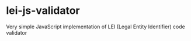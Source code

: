 # lei-js-validator
Very simple JavaScript implementation of LEI (Legal Entity Identifier) code validator
